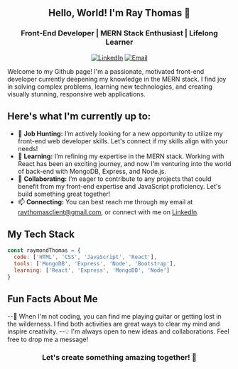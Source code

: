 <p align="center">
  <h2 align="center">Hello, World! I'm Ray Thomas 👋</h2>
</p>
<p align="center">
  <h3 align="center">Front-End Developer | MERN Stack Enthusiast | Lifelong Learner</h3>
</p>
<p align="center">
  <a href="https://www.linkedin.com/in/raythomasii/"><img alt="LinkedIn" src="https://img.shields.io/badge/LinkedIn-%230077B5.svg?&style=for-the-badge&logo=linkedin&logoColor=white"/></a>
  <a href="mailto:raythomasclient@gmail.com"><img alt="Email" src="https://img.shields.io/badge/Email-%23333.svg?&style=for-the-badge&logo=gmail&logoColor=white"/></a>
</p>
Welcome to my Github page! I'm a passionate, motivated front-end developer currently deepening my knowledge in the MERN stack. I find joy in solving complex problems, learning new technologies, and creating visually stunning, responsive web applications.

## Here's what I'm currently up to:

- 🔭 **Job Hunting:** I’m actively looking for a new opportunity to utilize my front-end web developer skills. Let's connect if my skills align with your needs!
- 🌱 **Learning:** I’m refining my expertise in the MERN stack. Working with React has been an exciting journey, and now I'm venturing into the world of back-end with MongoDB, Express, and Node.js.
- 👯 **Collaborating:** I’m eager to contribute to any projects that could benefit from my front-end expertise and JavaScript proficiency. Let's build something great together!
- 📫 **Connecting:** You can best reach me through my email at [raythomasclient@gmail.com](mailto:raythomasclient@gmail.com), or connect with me on [LinkedIn](https://www.linkedin.com/in/raythomasii/).

## My Tech Stack
```javascript
const raymondThomas = {
  code: ['HTML', 'CSS', 'JavaScript', 'React'],
  tools: ['MongoDB', 'Express', 'Node', 'Bootstrap'],
  learning: ['React', 'Express', 'MongoDB', 'Node']
}
```

## Fun Facts About Me
--🎸 When I'm not coding, you can find me playing guitar or getting lost in the wilderness. I find both activities are great ways to clear my mind and inspire creativity.
--💡 I'm always open to new ideas and collaborations. Feel free to drop me a message!

<p align="center">
  <h3 align="center">Let's create something amazing together! 🚀</h3>
</p>
